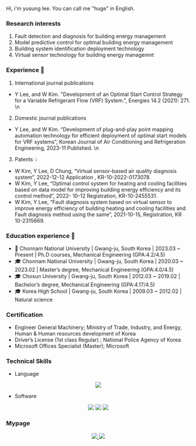 Hi, i'm yusung lee. You can call me "huge" in English.

### Research interests
1) Fault detection and diagnosis for building energy management
2) Model predictive control for optimal building energy management
3) Building system identification deployment technology
4) Virtual sensor technology for building energy managemnt

### Experience :school:
1) International journal publications
- Y Lee, and W Kim. "Development of an Optimal Start Control Strategy for a 
Variable Refrigerant Flow (VRF) System.", Energies 14.2 (2021): 271.
\n
2) Domestic journal publications
- Y Lee, and W Kim. “Development of plug-and-play point mapping automation 
technology for efficient deployment of optimal start models for VRF systems”, 
Korean Journal of Air Conditioning and Refrigeration Engineering, 2023-11 
Published.
\n
3) Patents 💡
- W Kim, Y Lee, D Chung, “Virtual sensor-based air quality diagnosis system”, 
2022-12-12 Application , KR-10-2022-0173078.
- W Kim, Y Lee, “Optimal control system for heating and cooling facilities based on 
data model for improving building energy efficiency and its control method”, 2022-
10-12 Registration, KR-10-2455531.
- W Kim, Y Lee, “Fault diagnosis system based on virtual sensor to improve energy 
efficiency of building heating and cooling facilities and Fault diagnosis method 
using the same”, 2021-10-15, Registration, KR 10-2315669.



### Education experience :school:
- 🎒 Chonnam National University | Gwang-ju, South Korea | 2023.03 ~ Present |
Ph.D courses, Mechanical Engineering (GPA:4.2/4.5)
- 🎓 Chonnam National University | Gwang-ju, South Korea | 2020.03 ~ 2023.02 |
Master’s degree, Mechanical Engineering (GPA:4.0/4.5)
- 🎓 Chosun University | Gwang-ju, South Korea | 2012.03 ~ 2019.02 |
Bachelor’s degree, Mechanical Engineering (GPA:4.17/4.5)
- 🎓 Korea High School | Gwang-ju, South Korea | 2009.03 ~ 2012.02 |
Natural science



### Certification
- Engineer General Machinery; Ministry of Trade, Industry, and Energy, Human & 
Human resources development of Korea
- Driver’s License (1st class Regular) ; National Police Agency of Korea
- Microsoft Offices Specialist (Master); Microsoft

### Technical Skills

- Language

<div align="center">

<img src="http://img.shields.io/badge/python-3776AB?style=for-the-badge&logo=python&logoColor=white" />

</div>

- Software

<div align="center">

<img src="http://img.shields.io/badge/tensorflow-ff6f00?style=for-the-badge&logo=tensorflow&logoColor=white" />

<img src="http://img.shields.io/badge/gurobi-ee3524?style=for-the-badge&logo=gurobi&logoColor=white" />

<img src="http://img.shields.io/badge/docker-2496ed?style=for-the-badge&logo=docker&logoColor=white" />

</div>

### Mypage

<div align="center">
  
<a href="https://velog.io/@hugingstar">
  
  <img src="http://img.shields.io/badge/Huge%20velog-12b886?style=for-the-badge&logo=vimeo&logoColor=white" />

</a>

<a href="mailto:ylsee4050@gmail.com">
  
  <img src="https://img.shields.io/badge/Gmail-EA4335?style=for-the-badge&logo=Gmail&logoColor=white"/>

</a>

</div>
